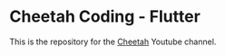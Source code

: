 # Cheetah Coding - Flutter

This is the repository for the [Cheetah](https://www.youtube.com/cheetahcoding??sub_confirmation=1) Youtube channel.
